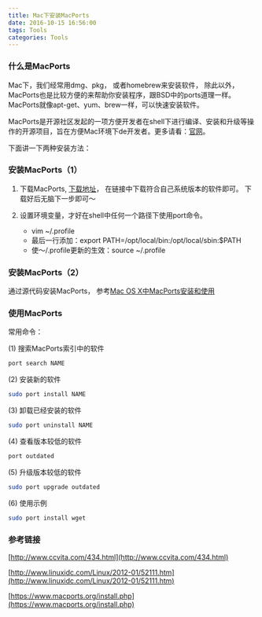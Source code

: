 ```yaml
---
title: Mac下安装MacPorts
date: 2016-10-15 16:56:00
tags: Tools
categories: Tools
---
```



### 什么是MacPorts

Mac下，我们经常用dmg、pkg， 或者homebrew来安装软件， 除此以外，MacPorts也是比较方便的来帮助你安装程序，跟BSD中的ports道理一样。MacPorts就像apt-get、yum、brew一样，可以快速安装软件。

MacPorts是开源社区发起的一项方便开发者在shell下进行编译、安装和升级等操作的开源项目，旨在方便Mac环境下de开发者。更多请看：[官网](http://www.macports.org)。

下面讲一下两种安装方法：

### 安装MacPorts（1）

1. 下载MacPorts, [下载地址](https://www.macports.org/install.php)， 在链接中下载符合自己系统版本的软件即可。 下载好后无脑下一步即可～

2. 设置环境变量，才好在shell中任何一个路径下使用port命令。
	
	* vim ~/.profile
	* 最后一行添加：export PATH=/opt/local/bin:/opt/local/sbin:$PATH  
	* 使～/.profile更新的生效：source ~/.profile
	
### 安装MacPorts（2）

通过源代码安装MacPorts， 参考[Mac OS X中MacPorts安装和使用](http://www.ccvita.com/434.html)

### 使用MacPorts

常用命令：

(1) 搜索MacPorts索引中的软件

``` bash
port search NAME
```

(2) 安装新的软件

``` bash
sudo port install NAME
```

(3) 卸载已经安装的软件 

```bash
sudo port uninstall NAME
```

(4) 查看版本较低的软件

``` bash
port outdated
```

(5) 升级版本较低的软件

``` bash
sudo port upgrade outdated
```

(6) 使用示例
 
``` bash
sudo port install wget
```



### 参考链接

[http://www.ccvita.com/434.html](http://www.ccvita.com/434.html)

[http://www.linuxidc.com/Linux/2012-01/52111.htm](http://www.linuxidc.com/Linux/2012-01/52111.htm)

[https://www.macports.org/install.php](https://www.macports.org/install.php)